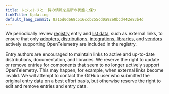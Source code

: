```yaml
---
title: レジストリと一覧の情報を最新の状態に保つ
linkTitle: Updating
default_lang_commit: 8a15d0d668c516ccb255cd0a92e0bcd442e83b4d
---
```


We periodically review [registry](..) entry and [list data], such as external
links, to ensure that only [adopters](../../adopters/),
[distributions](../../distributions/),
[integrations, libraries](../../integrations/), and [vendors](../../vendors/)
actively supporting OpenTelemetry are included in the registry.

Entry authors are encouraged to maintain links to active and up-to-date
distributions, documentation, and libraries. We reserve the right to update or
remove entries for components that seem to no longer actively support
OpenTelemetry. This may happen, for example, when external links become invalid.
We will attempt to contact the GitHub user who submitted the original entry data
on a best effort basis, but otherwise reserve the right to edit and remove
entries and entry data.

[list data]:
  https://github.com/open-telemetry/opentelemetry.io/tree/main/data/ecosystem
